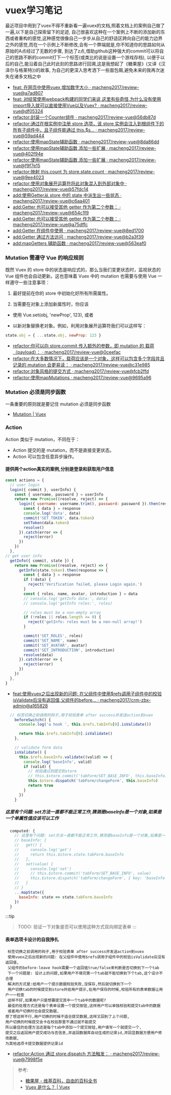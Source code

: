 # vuex学习笔记

最近项目中用到了vuex不得不重新看一遍vuex的文档,照着文档上的案例自己做了一遍,以下是自己探索留下的足迹,
自己很喜欢这种在一个案例上不断的添加新的东西或者重构的感觉,这种感觉很像自己一步步从自己的舒适区跨向自己的能力边界之外的感觉,而在一个示例上不断修改,会有一个弊端就是,你不知道你的思路如何从原始的A点经过了无数的步骤,
到达了z点,借助github这种强大的commit可以将自己的思路不断的commit打下一个标签(或类比的说是设置一个游戏存档),
以便于以后的自己,能沿着自己此时此刻的思路进行回溯,这是我想起了《糖果屋》(又译《汉泽尔与格莱特》)的故事,
为自己的更深入思考洒下一些面包屑,避免未来的我再次迷失在诸多文档之中

* [feat: 在网页中使用vuex 增加数字大小 · macheng2017/review-vue@a7ad807](https://github.com/macheng2017/review-vue/commit/a7ad80725c60405940951eefd52d645d1cd9052e)
* [feat: 对经常使用webpack构建的同学们来说,这里有些奇怪,为什么没有使用import导入就可以直接使用Vue以及Vuex? · macheng2017/review-vue@df05324](https://github.com/macheng2017/review-vue/commit/df053245ef780e6c2283ad78f710d70053ef43af)
* [refactor:封装一个Counter组件 · macheng2017/review-vue@56db87d](https://github.com/macheng2017/review-vue/commit/56db87d20cc8678e2f370177a33b5a7cab08e9a7)
* [refactor:通过在根实例中注册 store 选项，该 store 实例会注入到根组件下的所有子组件中，且子组件能通过 this.$s… · macheng2017/review-vue@59ad444](https://github.com/macheng2017/review-vue/commit/59ad44498fe57e638aaa082fce22b44611959922)
* [refactor:使用mapState辅助函数 · macheng2017/review-vue@8da86dd](https://github.com/macheng2017/review-vue/commit/8da86dd343377fa91246a9fb00c39899490d5812)
* [refactor:使用mapState辅助函数,添加一些扩展 · macheng2017/review-vue@402f94e](https://github.com/macheng2017/review-vue/commit/402f94e734640218418c3cb788e3ba996768b18a)
* [refactor:使用mapState辅助函数,添加一些扩展 · macheng2017/review-vue@f9f7e15](https://github.com/macheng2017/review-vue/commit/f9f7e150288056c2c192965b6dc928d2354f73fa)
* [refactor:映射 this.count 为 store.state.count · macheng2017/review-vue@9ee4023](https://github.com/macheng2017/review-vue/commit/9ee4023d56fe34e18cd36a1caf0914b685bf1619)
* [refactor:使用对象展开运算符将此对象混入到外部对象中 · macheng2017/review-vue@57fdc14](https://github.com/macheng2017/review-vue/commit/57fdc148b698b3ea10532530e0d38963604865ba)
* [add:使用Getter从 store 中的 state 中派生出一些状态 · macheng2017/review-vue@c6aa401](https://github.com/macheng2017/review-vue/commit/c6aa401ff28d82fb7055586a0399f41a267d7b69)
* [add:Getter 也可以接受其他 getter 作为第二个参数： · macheng2017/review-vue@654c1f9](https://github.com/macheng2017/review-vue/commit/654c1f9031bfa884e9e35f35371385e3c922b7de)
* [add:Getter 也可以接受其他 getter 作为第二个参数： · macheng2017/review-vue@a75dffc](https://github.com/macheng2017/review-vue/commit/a75dffcbd8334967a1e9705cec5e6576c137e704)
* [add:Getter 在组件中使用 · macheng2017/review-vue@8ed1700](https://github.com/macheng2017/review-vue/commit/8ed170082f4f2fa9ccb922bc8422a39c161ca791)
* [add:Getter 通过方法访问 · macheng2017/review-vue@b2a3f39](https://github.com/macheng2017/review-vue/commit/b2a3f3998a7229bb252e94e5cf2bf1a71b2718a9)
* [add:mapGetters 辅助函数 · macheng2017/review-vue@563eaf0](https://github.com/macheng2017/review-vue/commit/563eaf0f5f109154020ddb3753a51f3819e3b4f3)


### Mutation 需遵守 Vue 的响应规则
既然 Vuex 的 store 中的状态是响应式的，那么当我们变更状态时，监视状态的 Vue 组件也会自动更新。这也意味着 Vuex 中的 mutation 也需要与使用 Vue 一样遵守一些注意事项：

1. 最好提前在你的 store 中初始化好所有所需属性。

2. 当需要在对象上添加新属性时，你应该

* 使用 Vue.set(obj, 'newProp', 123), 或者

* 以新对象替换老对象。例如，利用对象展开运算符我们可以这样写：
```js
state.obj = { ...state.obj, newProp: 123 }
```
* [refactor:你可以向 store.commit 传入额外的参数，即 mutation 的 载荷（payload）： · macheng2017/review-vue@0ceefac](https://github.com/macheng2017/review-vue/commit/0ceefacb66cb1fbafb0f7885b8b1fe866f4ec2cd)
* [refactor:在大多数情况下，载荷应该是一个对象，这样可以包含多个字段并且记录的 mutation 会更易读： · macheng2017/review-vue@c31e985](https://github.com/macheng2017/review-vue/commit/c31e98566c84f55d4a35e1a0222abe7c180808a5)
* [refactor:对象风格的提交方式 · macheng2017/review-vue@fcb2ffd](https://github.com/macheng2017/review-vue/commit/fcb2ffda1a679ac7ebb9b9f5f5e30fbccde85f60)
* [refactor:使用mapMutations · macheng2017/review-vue@9695a96](https://github.com/macheng2017/review-vue/commit/9695a965906fd89af47e5b2fe1756bedd651c590)
### Mutation 必须是同步函数
一条重要的原则就是要记住 mutation 必须是同步函数
* [Mutation | Vuex](https://vuex.vuejs.org/zh/guide/mutations.html#mutation-%E9%9C%80%E9%81%B5%E5%AE%88-vue-%E7%9A%84%E5%93%8D%E5%BA%94%E8%A7%84%E5%88%99)
### Action
Action 类似于 mutation，不同在于：

* Action 提交的是 mutation，而不是直接变更状态。
* Action 可以包含任意异步操作。

#### 提供两个action真实的案例,分别是登录和获取用户信息
```js
const actions = {
  // user login
  login({ commit }, userInfo) {
    const { username, password } = userInfo
    return new Promise((resolve, reject) => {
      login({ username: username.trim(), password: password }).then(response => {
        const { data } = response
        console.log('data', data)
        commit('SET_TOKEN', data.token)
        setToken(data.token)
        resolve()
      }).catch(error => {
        reject(error)
      })
    })
  },
// get user info
  getInfo({ commit, state }) {
    return new Promise((resolve, reject) => {
      getInfo(state.token).then(response => {
        const { data } = response
        if (!data) {
          reject('Verification failed, please Login again.')
        }
        const { roles, name, avatar, introduction } = data
        // console.log('getInfo data:', data)
        // console.log('getInfo roles:', roles)

        // roles must be a non-empty array
        if (!roles || roles.length <= 0) {
          reject('getInfo: roles must be a non-null array!')
        }

        commit('SET_ROLES', roles)
        commit('SET_NAME', name)
        commit('SET_AVATAR', avatar)
        commit('SET_INTRODUCTION', introduction)
        resolve(data)
      }).catch(error => {
        reject(error)
      })
    })
  },
}
```

* [feat:使用vuex之后出现新的问题: 在父组件中使用$refs调用子组件中的校验isValidate后没有返回值,父组件的before… · macheng2017/crm-zbx-admin@a165828](https://github.com/macheng2017/crm-zbx-admin/commit/a16582859a2b115d15e7d988cb23921d7798b69a)


```js
  // 标签切换之前调用的钩子,用于校验表单 after success并发送action到vuex
    beforeSwitch() {
      console.log('a hook ', this.$refs.tabInfo[0].isValidate())

      return this.$refs.tabInfo[0].isValidate()
    },
```

```js
    // validate form data
    isValidate() {
      this.$refs.baseInfo.validate((valid) => {
        console.log('baseInfo', valid)
        if (valid) {
          // 校验通过则提交到store
          // this.$store.commit('tabForm/SET_BASE_INFO', this.baseInfo)
          this.$store.dispatch('tabForm/changeForm', this.baseInfo)
          return true
        }
      })
    }
```

##### 这里有个问题: set方法一直都不能正常工作,猜测是baseInfo是一个对象,如果是一个单属性值应该可以工作
```js
  computed: {
    // 这里有个问题: set方法一直都不能正常工作,猜测是baseInfo是一个对象,如果是一个单属性值应该可以工作
    // baseInfo: {
    //   get() {
    //     console.log('get')
    //     return this.$store.state.tabForm.baseInfo
    //   },
    //   set(value) {
    //     console.log('set')
    //     // this.$store.commit('tabForm/SET_BASE_INFO', value)
    //     this.$store.dispatch('tabForm/changeForm', { key: 'baseInfo', value: value })
    //   }
    // }
    ...mapState({
      baseInfo: state => state.tabForm.baseInfo
    })
  }
```
:::tip
> TODO: 验证一下对象是否可以使用这种方式双向绑定表单
:::
>

#### 表单选项卡设计的自我挣扎
     标签切换之前调用的钩子,用于校验表单 after success并发送action到vuex
     使用vuex之后出现新的问题: 在父组件中使用$refs调用子组件中的校验isValidate后没有返回值,
     父组件的before-leave hook需要一个返回值true/false来判断是否切换到下一个tab
     下一个问题是: 设计上的问题,如果用户不填完第一个tab就不能切换到下个tab,这个设计不合理
     解决的方式是:给用户一个提示数据校验失败,没保存,然后就切换到下一个
     用户切换tab的时候提交到store并给用户提示,在用户保存的时候,校验所有的表单数据让用户一一检查
     这样不好,如果用户只是想要提交其中一个tab中的数据呢?
     最佳的处理方式还是每个表单设置一个提交按钮,这样用户可以单独校验和提交tab中的数据
     或者用户切换时也会提交数据,
    想了想这样不行,用户切换的时候不适合提交数据,这样又回到了上个问题,
    用户切换的时候提交会卡在校验那里不通过就不能提交
    所以最佳的处理方法还是每个tab中添加一个提交按钮,用户填写一个就提交一个,
    提交之后返回用户提交成功与否信息,并返回数据库自动生成的记录id,并回显数据方便用户修改数据,
    为其他选项卡提交数据提供记录id

* [refactor:Action 通过 store.dispatch 方法触发： · macheng2017/review-vue@7998f5e](https://github.com/macheng2017/review-vue/commit/7998f5ecc67022b5c6359f59710e824ef9a1e57e)

>参考:
> * [糖果屋 - 维基百科，自由的百科全书](https://zh.wikipedia.org/wiki/%E7%B3%96%E6%9E%9C%E5%B1%8B)
> * [Vuex 是什么？ | Vuex](https://vuex.vuejs.org/zh/)

